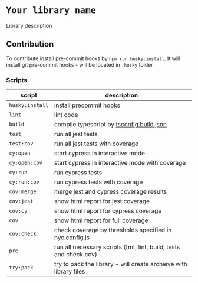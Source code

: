 # `Your library name`

Library description

## Contribution
To contribute install pre-commit hooks by `npm run husky:install`. It will
install git pre-commit hooks - will be located in `.husky` folder

### Scripts

| script          | description                                                                                                                                                 |
|-----------------|-------------------------------------------------------------------------------------------------------------------------------------------------------------|
| `husky:install` | install precommit hooks                                                                                                                                     |
| `lint`          | lint code                                                                                                                                                   |
| `build`         | compile typescript by [tsconfig.build.json](./tsconfig.build.json)                                                                                            |
| `test`          | run all jest tests                                                                                                                                          |
| `test:cov`      | run all jest tests with coverage                                                                                                                            |
| `cy:open`       | start cypress in interactive mode                                                                                                                           |
| `cy:open:cov`   | start cypress in interactive mode with coverage                                                                                                             |
| `cy:run`        | run cypress tests                                                                                                                                           |
| `cy:run:cov`    | run cypress tests with coverage                                                                                                                             |
| `cov:merge`     | merge jest and cypress coverage results                                                                                                                     |
| `cov:jest`      | show html report for jest coverage                                                                                                                          |
| `cov:cy`        | show html report for cypress coverage                                                                                                                       |
| `cov`           | show html report for full coverage                                                                                                                          |
| `cov:check`     | check coverage by thresholds specified in [nyc.config.js](./nyc.config.js)                                                                                  |
| `pre`           | run all necessary scripts  (fmt, lint, build, tests and check cov)                                                                                          |
| `try:pack`      | try to pack the library - will create archieve with library files                                                                                             |



